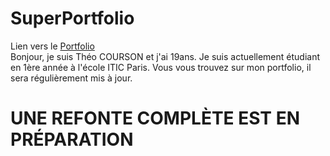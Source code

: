 # SuperPortfolio
Lien vers le [Portfolio](https://theocou.github.io/SuperPortfolioproj/)<br>
Bonjour, je suis Théo COURSON et j'ai 19ans. Je suis actuellement étudiant en 1ère année à l'école ITIC Paris. Vous vous trouvez sur mon portfolio, il sera régulièrement mis à jour.<br>
# UNE REFONTE COMPLÈTE EST EN PRÉPARATION<br>
#